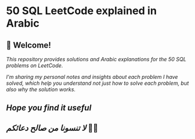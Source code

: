 # 50 SQL LeetCode explained in Arabic 
## 👋 Welcome!

 _This repository provides solutions and Arabic explanations for the 50 SQL problems on LeetCode._

 _I'm sharing my personal notes and insights about each problem I have solved, which help you understand not just how to solve each problem, but also why the solution works._

## *Hope you find it useful* 
## *لا تنسونا من صالح دعائكم* 💖🥰
